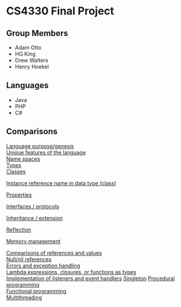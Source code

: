 # CS4330 Final Project

## Group Members 

* Adam Otto
* HG King
* Drew Walters
* Henry Hoekel

 ## Languages 

* Java
* PHP
* C#  

 ## Comparisons 

[Language purpose/genesis](https://github.com/agom94/CS4330FinalProject/blob/master/LanguagePurpose.md)  
[Unique features of the language](https://github.com/agom94/CS4330FinalProject/blob/master/Uniquefeatures.md)  
[Name spaces](https://github.com/agom94/CS4330FinalProject/blob/master/namespaces.md)  
[Types](https://github.com/agom94/CS4330FinalProject/blob/master/types.md)  
[Classes](https://github.com/agom94/CS4330FinalProject/blob/master/classes.md)

[Instance reference name in data type (class)](https://github.com/agom94/CS4330FinalProject/blob/master/selfrefrences.md) 

[Properties](https://github.com/agom94/CS4330FinalProject/blob/master/Properties.md) 

[Interfaces / protocols](https://github.com/agom94/CS4330FinalProject/blob/master/interfaces.md) 

[Inheritance / extension](https://github.com/agom94/CS4330FinalProject/blob/master/Inheritance.md) 

[Reflection](https://github.com/agom94/CS4330FinalProject/blob/master/Reflection.md) 

[Memory management](https://github.com/agom94/CS4330FinalProject/blob/master/memory.md)

[Comparisons of references and values](https://github.com/agom94/CS4330FinalProject/blob/master/referencesandvalues.md)     
[Null/nil references](https://github.com/agom94/CS4330FinalProject/blob/master/Nullrefrences.md)     
[Errors and exception handling](https://github.com/agom94/CS4330FinalProject/blob/master/exception.md)     
[Lambda expressions, closures, or functions as types](https://github.com/agom94/CS4330FinalProject/blob/master/lambda.md)     
[Implementation of listeners and event handlers](https://github.com/agom94/CS4330FinalProject/blob/master/listeners.md)
[Singleton](https://github.com/agom94/CS4330FinalProject/blob/master/Singleton.md)                                                         [Procedural programming](https://github.com/agom94/CS4330FinalProject/blob/master/Procedural.md)                          
[Functional programming](https://github.com/agom94/CS4330FinalProject/blob/master/Functional.md)                                 
[Multithreading](https://github.com/agom94/CS4330FinalProject/blob/master/Multithreading.md)                                                                                                                        
